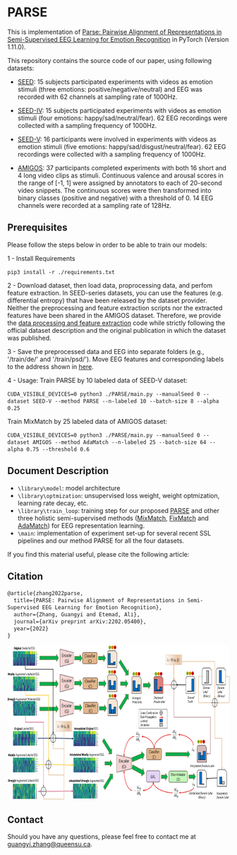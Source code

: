 # PARSE 
This is implementation of [Parse: Pairwise Alignment of Representations in Semi-Supervised EEG Learning for Emotion Recognition](https://arxiv.org/abs/2202.05400) in PyTorch (Version 1.11.0).

This repository contains the source code of our paper, using following datasets:



- [SEED](https://bcmi.sjtu.edu.cn/home/seed/seed.html): 15 subjects participated experiments with videos as emotion stimuli (three emotions: positive/negative/neutral) and EEG was recorded with 62 channels at sampling rate of 1000Hz.

- [SEED-IV](https://bcmi.sjtu.edu.cn/home/seed/seed-iv.html): 15 subjects participated experiments with videos as emotion stimuli (four emotions: happy/sad/neutral/fear).  62 EEG recordings were collected with a sampling frequency of 1000Hz.

- [SEED-V](https://bcmi.sjtu.edu.cn/home/seed/seed-v.html): 16 participants were involved in experiments with videos as emotion stimuli (five emotions: happy/sad/disgust/neutral/fear). 62 EEG recordings were collected with a sampling frequency of 1000Hz.


- [AMIGOS](http://www.eecs.qmul.ac.uk/mmv/datasets/amigos/readme.html): 37 participants completed experiments with both 16 short and 4 long video clips as stimuli. Continuous valence and arousal scores in the range of [-1, 1] were assigned by annotators to each of 20-second video snippets. The continuous scores were then transformed into binary classes (positive and negative) with a threshold of 0. 14 EEG channels were recorded at a sampling rate of 128Hz.

## Prerequisites
Please follow the steps below in order to be able to train our models:


1 - Install Requirements

```
pip3 install -r ./requirements.txt
```

2 - Download dataset, then load data, proprocessing data, and perfom feature extraction. In SEED-series datasets, you can use the features (e.g. differential entropy) that have been released by the dataset provider. Neither the preprocessing and feature extraction scripts nor the extracted features have been shared in the AMIGOS dataset. Therefore, we provide the [data processing and feature extraction](./library/data_processing.py) code while strictly following the official dataset description and the original publication in which the dataset was published.


3 - Save the preprocessed data and EEG into separate folders (e.g., '/train/de/' and '/train/psd/'). Move EEG features and corresponding labels to the address shown in [here](./main.py#L279-L302). 

4 -  Usage:
Train PARSE by 10 labeled data of SEED-V dataset:  
```
CUDA_VISIBLE_DEVICES=0 python3 ./PARSE/main.py --manualSeed 0 --dataset SEED-V --method PARSE --n-labeled 10 --batch-size 8 --alpha 0.25
```
Train MixMatch by 25 labeled data of AMIGOS dataset:  
```
CUDA_VISIBLE_DEVICES=0 python3 ./PARSE/main.py --manualSeed 0 --dataset AMIGOS --method AdaMatch --n-labeled 25 --batch-size 64 --alpha 0.75 --threshold 0.6
```


 ## Document Description
 
- `\library\model`: model architecture 
- `\library\optmization`:  unsupervised loss weight, weight optmization, learning rate decay, etc. 
- `\library\train_loop`:  training step for our proposed [PARSE](https://github.com/guangyizhangbci/PARSE/library/train_loop.py#L279-L391) and other three holistic semi-supervised methods ([MixMatch](https://github.com/guangyizhangbci/PARSE/library/train_loop.py#L26-L98), [FixMatch](https://github.com/guangyizhangbci/PARSE/library/train_loop.py#L105-L140) and [AdaMatch](https://github.com/guangyizhangbci/PARSE/library/train_loop.py#L148-L271)) for EEG representation learning.
- `\main`: implementation of experiment set-up for several recent SSL pipelines and our method PARSE for all the four datasets. 
 


If you find this material useful, please cite the following article:

## Citation
```
@article{zhang2022parse,
  title={PARSE: Pairwise Alignment of Representations in Semi-Supervised EEG Learning for Emotion Recognition},
  author={Zhang, Guangyi and Etemad, Ali},
  journal={arXiv preprint arXiv:2202.05400},
  year={2022}
}
```
<img src="/architecture.jpg" width="900" height="350">



## Contact
Should you have any questions, please feel free to contact me at [guangyi.zhang@queensu.ca](mailto:guangyi.zhang@queensu.ca).




